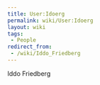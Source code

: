 ```yaml
---
title: User:Idoerg
permalink: wiki/User:Idoerg
layout: wiki
tags:
 - People
redirect_from:
 - /wiki/Iddo_Friedberg
---
```


Iddo Friedberg
